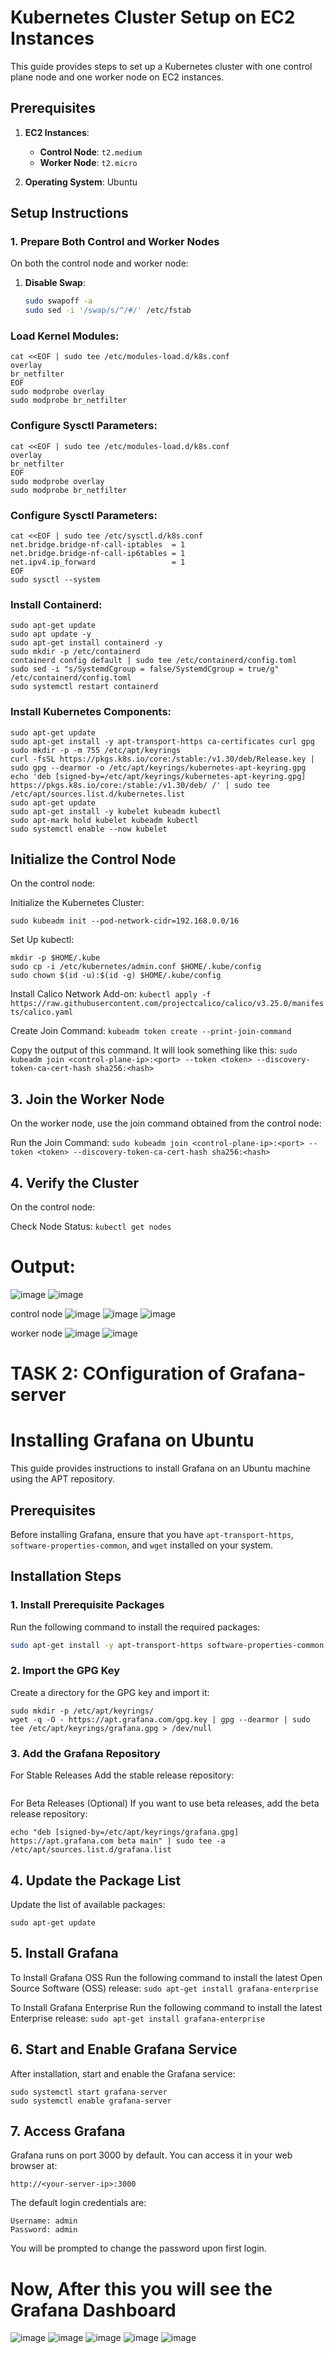 # Kubernetes Cluster Setup on EC2 Instances

This guide provides steps to set up a Kubernetes cluster with one control plane node and one worker node on EC2 instances. 

## Prerequisites

1. **EC2 Instances**:
   - **Control Node**: `t2.medium`
   - **Worker Node**: `t2.micro`

2. **Operating System**: Ubuntu

## Setup Instructions

### 1. Prepare Both Control and Worker Nodes

On both the control node and worker node:

1. **Disable Swap**:
   ```bash
   sudo swapoff -a
   sudo sed -i '/swap/s/^/#/' /etc/fstab
   ```
### Load Kernel Modules:
```
cat <<EOF | sudo tee /etc/modules-load.d/k8s.conf
overlay
br_netfilter
EOF
sudo modprobe overlay
sudo modprobe br_netfilter

```
### Configure Sysctl Parameters:

```
cat <<EOF | sudo tee /etc/modules-load.d/k8s.conf
overlay
br_netfilter
EOF
sudo modprobe overlay
sudo modprobe br_netfilter
```

### Configure Sysctl Parameters:
```
cat <<EOF | sudo tee /etc/sysctl.d/k8s.conf
net.bridge.bridge-nf-call-iptables  = 1
net.bridge.bridge-nf-call-ip6tables = 1
net.ipv4.ip_forward                 = 1
EOF
sudo sysctl --system
```
### Install Containerd:

```
sudo apt-get update
sudo apt update -y
sudo apt-get install containerd -y
sudo mkdir -p /etc/containerd
containerd config default | sudo tee /etc/containerd/config.toml
sudo sed -i "s/SystemdCgroup = false/SystemdCgroup = true/g" /etc/containerd/config.toml
sudo systemctl restart containerd
```
### Install Kubernetes Components:

```
sudo apt-get update
sudo apt-get install -y apt-transport-https ca-certificates curl gpg
sudo mkdir -p -m 755 /etc/apt/keyrings
curl -fsSL https://pkgs.k8s.io/core:/stable:/v1.30/deb/Release.key | sudo gpg --dearmor -o /etc/apt/keyrings/kubernetes-apt-keyring.gpg
echo 'deb [signed-by=/etc/apt/keyrings/kubernetes-apt-keyring.gpg] https://pkgs.k8s.io/core:/stable:/v1.30/deb/ /' | sudo tee /etc/apt/sources.list.d/kubernetes.list
sudo apt-get update
sudo apt-get install -y kubelet kubeadm kubectl
sudo apt-mark hold kubelet kubeadm kubectl
sudo systemctl enable --now kubelet
```
## Initialize the Control Node

On the control node:

Initialize the Kubernetes Cluster:

`sudo kubeadm init --pod-network-cidr=192.168.0.0/16`

Set Up kubectl:
```
mkdir -p $HOME/.kube
sudo cp -i /etc/kubernetes/admin.conf $HOME/.kube/config
sudo chown $(id -u):$(id -g) $HOME/.kube/config
```

Install Calico Network Add-on:
`kubectl apply -f https://raw.githubusercontent.com/projectcalico/calico/v3.25.0/manifests/calico.yaml`

Create Join Command:
`kubeadm token create --print-join-command`

Copy the output of this command. It will look something like this:
`sudo kubeadm join <control-plane-ip>:<port> --token <token> --discovery-token-ca-cert-hash sha256:<hash>`

## 3. Join the Worker Node
On the worker node, use the join command obtained from the control node:

Run the Join Command:
`sudo kubeadm join <control-plane-ip>:<port> --token <token> --discovery-token-ca-cert-hash sha256:<hash>`

## 4. Verify the Cluster
On the control node:

Check Node Status:
`kubectl get nodes`

# Output:

![image](https://github.com/user-attachments/assets/3ea31872-76f8-42a0-9763-274e5b4854f0)
![image](https://github.com/user-attachments/assets/2cfd49e2-6684-41a3-8968-30188146b695)


control node
![image](https://github.com/user-attachments/assets/8012d008-86eb-4573-b164-ac80a5ac5a94)
![image](https://github.com/user-attachments/assets/a4636a9b-656c-4ea7-9685-d62dbfa206be)
![image](https://github.com/user-attachments/assets/de169e6e-532c-4a4a-ad85-90503071690f)



worker node
![image](https://github.com/user-attachments/assets/b13d42e7-15a4-4ba7-ae79-bce032b55874)
![image](https://github.com/user-attachments/assets/13aa2cec-da0d-432b-9446-6bfd61866626)


# TASK 2: COnfiguration of Grafana-server

# Installing Grafana on Ubuntu

This guide provides instructions to install Grafana on an Ubuntu machine using the APT repository.

## Prerequisites

Before installing Grafana, ensure that you have `apt-transport-https`, `software-properties-common`, and `wget` installed on your system.

## Installation Steps

### 1. Install Prerequisite Packages

Run the following command to install the required packages:

```bash
sudo apt-get install -y apt-transport-https software-properties-common wget
```
### 2. Import the GPG Key
Create a directory for the GPG key and import it:

```
sudo mkdir -p /etc/apt/keyrings/
wget -q -O - https://apt.grafana.com/gpg.key | gpg --dearmor | sudo tee /etc/apt/keyrings/grafana.gpg > /dev/null
```

### 3. Add the Grafana Repository
For Stable Releases
Add the stable release repository:

```echo "deb [signed-by=/etc/apt/keyrings/grafana.gpg] https://apt.grafana.com stable main" | sudo tee -a /etc/apt/sources.list.d/grafana.list
```

For Beta Releases (Optional)
If you want to use beta releases, add the beta release repository:

`echo "deb [signed-by=/etc/apt/keyrings/grafana.gpg] https://apt.grafana.com beta main" | sudo tee -a /etc/apt/sources.list.d/grafana.list`

## 4. Update the Package List
Update the list of available packages:

`sudo apt-get update`

## 5. Install Grafana
To Install Grafana OSS
Run the following command to install the latest Open Source Software (OSS) release:
`sudo apt-get install grafana-enterprise`

To Install Grafana Enterprise
Run the following command to install the latest Enterprise release:
`sudo apt-get install grafana-enterprise`

## 6. Start and Enable Grafana Service
After installation, start and enable the Grafana service:

```
sudo systemctl start grafana-server
sudo systemctl enable grafana-server
```

## 7. Access Grafana
Grafana runs on port 3000 by default. You can access it in your web browser at:

`http://<your-server-ip>:3000`

The default login credentials are:
```
Username: admin
Password: admin
```
You will be prompted to change the password upon first login.

# Now, After this you will see the Grafana Dashboard

![image](https://github.com/user-attachments/assets/0c35ba05-6a64-4daa-97d4-d422848348b0)
![image](https://github.com/user-attachments/assets/14491e31-d151-4189-b40c-ffb8e2d086ed)
![image](https://github.com/user-attachments/assets/b33f5e90-2f14-4b0a-bb63-28e9c2561649)
![image](https://github.com/user-attachments/assets/641c21e5-7989-436b-8496-84035d757258)
![image](https://github.com/user-attachments/assets/03cc98fa-87e4-45fb-b0b8-258517bbc52f)






